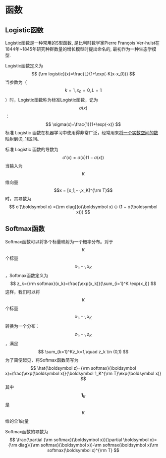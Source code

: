 # 函数

## Logistic函数

Logistic函数是一种常用的S型函数, 是比利时数学家Pierre François Ver-hulst在1844年~1845年研究种群数量的增长模型时提出命名的, 最初作为一种生态学模型.

Logistic函数定义为
$$
{\rm logistic}(x)=\frac{L}{1+\exp(-K(x-x_0))}
$$
当参数为（$$k=1, x_0=0,L=1$$）时，Logistic函数称为标准Logistic函数，记为$$\sigma(x)$$：
$$
\sigma(x)=\frac{1}{1+\exp(-x)}
$$
标准 Logistic 函数在机器学习中使用得非常广泛，经常用来<u>将一个实数空间的数映射到(0, 1)区间</u>。

标准 Logistic 函数的导数为
$$
\sigma'(x)=\sigma(x)(1-\sigma(x))
$$
当输入为$$K$$维向量$$x = [x_1,⋯,x_K]^{\rm T}$$时，其导数为
$$
σ′(\boldsymbol x) ={\rm diag}(σ(\boldsymbol x) ⊙ (1 − σ(\boldsymbol x)))
$$



## Softmax函数

Softmax函数可以将多个标量映射为一个概率分布。对于$$K$$个标量$$x_1,\cdots,x_K$$，Softmax函数定义为
$$
z_k={\rm softmax}(x_k)=\frac{\exp(x_k)}{\sum_{i=1}^K \exp(x_i)}
$$
这样，我们可以将$$K$$个标量$$x_1, ⋯, x_K$$转换为一个分布：$$z_1, ⋯, z_K$$，满足
$$
\sum_{k=1}^Kz_k=1,\quad z_k \in (0,1)
$$
为了简便起见，将Softmax函数简写为
$$
\hat{\boldsymbol z}={\rm softmax}(\boldsymbol x)=\frac{\exp(\boldsymbol x)}{\boldsymbol 1_K^{\rm T}\exp(\boldsymbol x)}
$$
其中$$\boldsymbol 1_K$$是$$K$$维的全1向量

Softmax函数的导数为
$$
\frac{\partial {\rm softmax}(\boldsymbol x)}{\partial \boldsymbol x}={\rm diag}({\rm softmax}(\boldsymbol x))-\rm softmax(\boldsymbol x)\rm softmax(\boldsymbol x)^{\rm T}
$$


